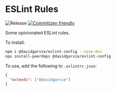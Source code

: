 # ESLint Rules
![Release](https://github.com/davidgarvie/eslint-config/workflows/Release/badge.svg) [![Commitizen friendly](https://img.shields.io/badge/commitizen-friendly-brightgreen.svg)](http://commitizen.github.io/cz-cli/)

Some opinionated ESLint rules.

To install: 

```bash
npm i @davidgarvie/eslint-config --save-dev
npx install-peerdeps @davidgarvie/eslint-config
```

To use, add the following to `.eslintrc.json`:
```json
{
  "extends": ["@davidgarvie"]
}
```
